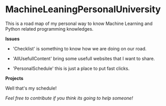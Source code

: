 # MachineLeaningPersonalUniversity
This is a road map of my personal way to know Machine Learning and Python related programming knowledges.

**Issues**

- 'Checklist' is something to know how we are doing on our road.

- 'AllUsefullContent' bring some usefull websites that I want to share.

- 'PersonalSchedule' this is just a place to put fast clicks.

**Projects**

Well that's my schedule!


_Feel free to contribute if you think its going to help someone!_

